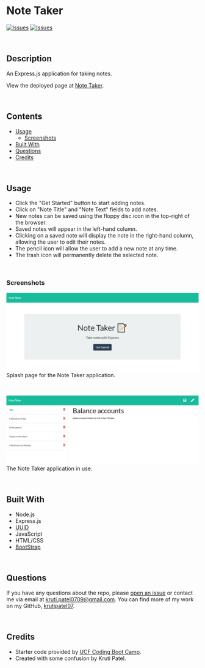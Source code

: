 # Note Taker
[![Issues](https://img.shields.io/github/issues/krutipatel07/Note-Taker)](https://github.com/krutipatel07/Note-Taker/issues) [![Issues](https://img.shields.io/github/contributors/krutipatel07/Note-Taker)](https://github.com/krutipatel07/Note-Taker/graphs/contributors) 

<br />

## Description
An Express.js application for taking notes.
            
View the deployed page at [Note Taker](https://express-js-challenge.herokuapp.com/).

<br />

## Contents
* [Usage](#Usage)
   * [Screenshots](#Screenshots)
* [Built With](#Built-With)
* [Questions](#Questions)
* [Credits](#Credits)

<br />

## Usage
* Click the "Get Started" button to start adding notes.
* Click on "Note Title" and "Note Text" fields to add notes.
* New notes can be saved using the floppy disc icon in the top-right of the browser.
* Saved notes will appear in the left-hand column.
* Clicking on a saved note will display the note in the right-hand column, allowing the user to edit their notes.
* The pencil icon will allow the user to add a new note at any time.
* The trash icon will permanently delete the selected note.

<br />
    
### Screenshots
![Splash Page Screenshot](./assets/images/screenshot1.png)
Splash page for the Note Taker application.

<br />

![Note Taker Screenshot](./assets/images/screenshot2.png)
The Note Taker application in use.

<br />

## Built With
* Node.js
* Express.js
* [UUID](https://www.npmjs.com/package/uuid)
* JavaScript
* HTML/CSS
* [BootStrap](https://getbootstrap.com/)

<br />

## Questions
If you have any questions about the repo, please [open an issue](https://github.com/krutipatel07/Note-Taker/issues) or contact me via email at kruti.patel0709@gmail.com. You can find more of my work on my GitHub, [krutipatel07](https://github.com/krutipatel07/).

<br />
    
## Credits
* Starter code provided by [UCF Coding Boot Camp](https://github.com/coding-boot-camp/miniature-eureka).
* Created with some confusion by Kruti Patel.